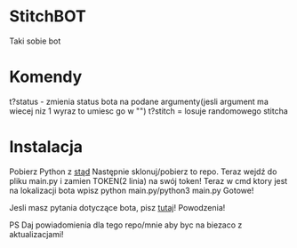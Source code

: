 # StitchBOT
Taki sobie bot
# Komendy
t?status - zmienia status bota na podane argumenty(jesli argument ma wiecej niz 1 wyraz to umiesc go w "")
t?stitch = losuje randomowego stitcha
# Instalacja
Pobierz Python z [stąd](https://python.org/)
Następnie sklonuj/pobierz to repo.
Teraz wejdź do pliku main.py i zamien TOKEN(2 linia) na swój token!
Teraz w cmd ktory jest na lokalizacji bota wpisz python main.py/python3 main.py
Gotowe!

Jesli masz pytania dotyczące bota, pisz [tutaj](https://github.com/reksio2947LOL/StitchBOT/issues)!
Powodzenia!

PS Daj powiadomienia dla tego repo/mnie aby byc na biezaco z aktualizacjami!
